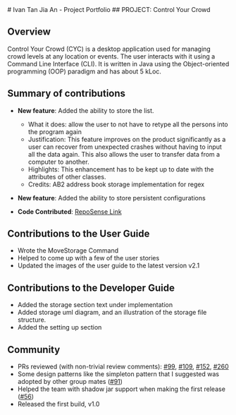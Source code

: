 <div style="page-break-after: always;"></div>
# Ivan Tan Jia An - Project Portfolio
## PROJECT: Control Your Crowd

## Overview
Control Your Crowd (CYC) is a desktop application used for managing crowd levels at any location or events.
The user interacts with it using a Command Line Interface (CLI). It is written in Java using the
Object-oriented programming (OOP) paradigm and has about 5 kLoc.

## Summary of contributions
* **New feature**: Added the ability to store the list.
  * What it does: allow the user to not have to retype all the persons into the
    program again
  * Justification: This feature improves on the product significantly as a user
    can recover from unexpected crashes without having to input all the data again.
    This also allows the user to transfer data from a computer to another.
  * Highlights: This enhancement has to be kept up to date with the attributes of other classes.
  * Credits: AB2 address book storage implementation for regex
* **New feature**: Added the ability to store persistent configurations



* **Code Contributed**: [RepoSense Link](https://nus-cs2113-ay2021s2.github.io/tp-dashboard/?search=&sort=groupTitle&sortWithin=title&since=2021-03-05&timeframe=commit&mergegroup=&groupSelect=groupByRepos&breakdown=true&tabOpen=true&tabType=authorship&tabAuthor=sarzorwyn&tabRepo=AY2021S2-CS2113T-T09-1%2Ftp%5Bmaster%5D&authorshipIsMergeGroup=false&authorshipFileTypes=docs~functional-code~test-code~other&checkedFileTypes=docs~functional-code~test-code~other)

## Contributions to the User Guide
* Wrote the MoveStorage Command
* Helped to come up with a few of the user stories
* Updated the images of the user guide to the latest version v2.1


## Contributions to the Developer Guide
* Added the storage section text under implementation
* Added storage uml diagram, and an illustration of the storage file structure.
* Added the setting up section

## Community
* PRs reviewed (with non-trivial review comments): [#99](https://github.com/AY2021S2-CS2113T-T09-1/tp/pull/99#discussion_r601073292),
[#109](https://github.com/AY2021S2-CS2113T-T09-1/tp/pull/109#discussion_r602465244), [#152](https://github.com/AY2021S2-CS2113T-T09-1/tp/pull/152#discussion_r602861542),
  [#260](https://github.com/AY2021S2-CS2113T-T09-1/tp/pull/260#discussion_r610393352)
* Some design patterns like the simpleton pattern that I suggested was adopted by other group mates ([#91](https://github.com/AY2021S2-CS2113T-T09-1/tp/pull/91))
* Helped the team with shadow jar support when making the first release ([#56](https://github.com/AY2021S2-CS2113T-T09-1/tp/pull/56))
* Released the first build, v1.0